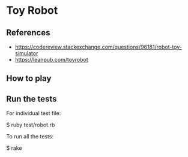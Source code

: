 # Toy Robot

## References

- https://codereview.stackexchange.com/questions/96181/robot-toy-simulator
- https://leanpub.com/toyrobot


## How to play

## Run the tests

For individual test file:

  $ ruby test/robot.rb

To run all the tests:

  $ rake

